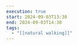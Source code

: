 ```yaml
---
execution: true
start: 2024-09-03T13:30
end: 2024-09-03T14:30
tags:
  - "[[natural walking]]"
---
```


